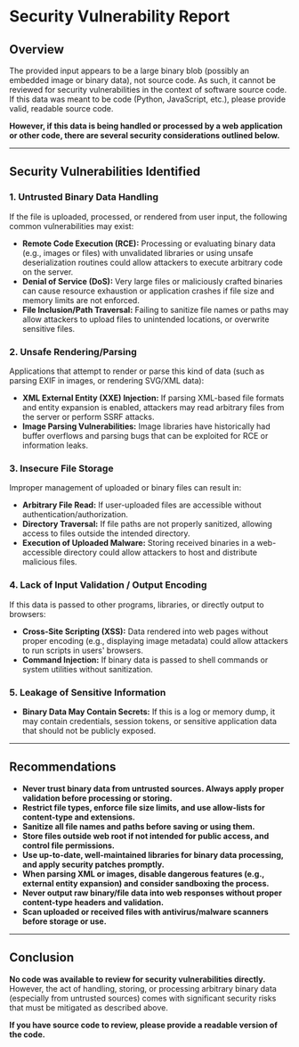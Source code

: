 # Security Vulnerability Report

## Overview

The provided input appears to be a large binary blob (possibly an embedded image or binary data), not source code. As such, it cannot be reviewed for security vulnerabilities in the context of software source code. If this data was meant to be code (Python, JavaScript, etc.), please provide valid, readable source code.

**However, if this data is being handled or processed by a web application or other code, there are several security considerations outlined below.**

---

## Security Vulnerabilities Identified

### 1. **Untrusted Binary Data Handling**
If the file is uploaded, processed, or rendered from user input, the following common vulnerabilities may exist:

- **Remote Code Execution (RCE):** Processing or evaluating binary data (e.g., images or files) with unvalidated libraries or using unsafe deserialization routines could allow attackers to execute arbitrary code on the server.
- **Denial of Service (DoS):** Very large files or maliciously crafted binaries can cause resource exhaustion or application crashes if file size and memory limits are not enforced.
- **File Inclusion/Path Traversal:** Failing to sanitize file names or paths may allow attackers to upload files to unintended locations, or overwrite sensitive files.

### 2. **Unsafe Rendering/Parsing**
Applications that attempt to render or parse this kind of data (such as parsing EXIF in images, or rendering SVG/XML data):

- **XML External Entity (XXE) Injection:** If parsing XML-based file formats and entity expansion is enabled, attackers may read arbitrary files from the server or perform SSRF attacks.
- **Image Parsing Vulnerabilities:** Image libraries have historically had buffer overflows and parsing bugs that can be exploited for RCE or information leaks.

### 3. **Insecure File Storage**
Improper management of uploaded or binary files can result in:

- **Arbitrary File Read:** If user-uploaded files are accessible without authentication/authorization.
- **Directory Traversal:** If file paths are not properly sanitized, allowing access to files outside the intended directory.
- **Execution of Uploaded Malware:** Storing received binaries in a web-accessible directory could allow attackers to host and distribute malicious files.

### 4. **Lack of Input Validation / Output Encoding**
If this data is passed to other programs, libraries, or directly output to browsers:

- **Cross-Site Scripting (XSS):** Data rendered into web pages without proper encoding (e.g., displaying image metadata) could allow attackers to run scripts in users' browsers.
- **Command Injection:** If binary data is passed to shell commands or system utilities without sanitization.

### 5. **Leakage of Sensitive Information**
- **Binary Data May Contain Secrets:** If this is a log or memory dump, it may contain credentials, session tokens, or sensitive application data that should not be publicly exposed.

---

## Recommendations

- **Never trust binary data from untrusted sources. Always apply proper validation before processing or storing.**
- **Restrict file types, enforce file size limits, and use allow-lists for content-type and extensions.**
- **Sanitize all file names and paths before saving or using them.**
- **Store files outside web root if not intended for public access, and control file permissions.**
- **Use up-to-date, well-maintained libraries for binary data processing, and apply security patches promptly.**
- **When parsing XML or images, disable dangerous features (e.g., external entity expansion) and consider sandboxing the process.**
- **Never output raw binary/file data into web responses without proper content-type headers and validation.**
- **Scan uploaded or received files with antivirus/malware scanners before storage or use.**

---

## Conclusion

**No code was available to review for security vulnerabilities directly.**  
However, the act of handling, storing, or processing arbitrary binary data (especially from untrusted sources) comes with significant security risks that must be mitigated as described above.

**If you have source code to review, please provide a readable version of the code.**